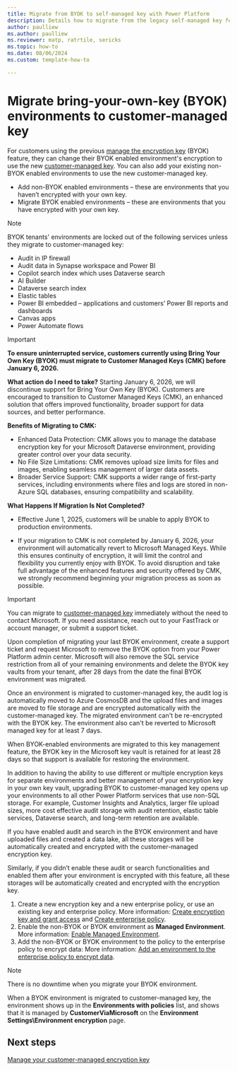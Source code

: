 ```yaml
---
title: Migrate from BYOK to self-managed key with Power Platform
description: Details how to migrate from the legacy self-managed key feature to customer-managed key
author: paulliew
ms.author: paulliew
ms.reviewer: matp, ratrtile, sericks
ms.topic: how-to 
ms.date: 08/06/2024
ms.custom: template-how-to

---
```


# Migrate bring-your-own-key (BYOK) environments to customer-managed key

For customers using the previous [manage the encryption key](manage-encryption-key.md) (BYOK) feature, they can change their BYOK enabled environment's encryption to use the new [customer-managed key](customer-managed-key.md). You can also add your existing non-BYOK enabled environments to use the new customer-managed key.

- Add non-BYOK enabled environments – these are environments that you haven’t encrypted with your own key.
- Migrate BYOK enabled environments – these are environments that you have encrypted with your own key.

> [!Note]
> BYOK tenants' environments are locked out of the following services unless they migrate to customer-managed key:
> 
> - Audit in IP firewall
> -	Audit data in Synapse workspace and Power BI 
> -	Copilot search index which uses Dataverse search 
> - AI Builder
> - Dataverse search index
> - Elastic tables
> - Power BI embedded – applications and customers’ Power BI reports and dashboards
> - Canvas apps 
> - Power Automate flows

> [!IMPORTANT]
> **To ensure uninterrupted service, customers currently using Bring Your Own Key (BYOK) must migrate to Customer Managed Keys (CMK) before January 6, 2026.**
> 
> **What action do I need to take?** 
Starting January 6, 2026, we will discontinue support for Bring Your Own Key (BYOK). Customers are encouraged to transition to Customer Managed Keys (CMK), an enhanced solution that offers improved functionality, broader support for data
sources, and better performance.
> 
> **Benefits of Migrating to CMK:**
> - Enhanced Data Protection: 
CMK allows you to manage the database encryption key for your Microsoft Dataverse environment, providing greater control over your data security.
> - No File Size Limitations: 
CMK removes upload size limits for files and images, enabling seamless management of larger data assets.
> - Broader Service Support: 
CMK supports a wider range of first-party services, including environments where files and logs are stored in non-Azure SQL databases, ensuring compatibility and scalability.
>
> **What Happens If Migration Is Not Completed?**
> - Effective June 1, 2025, customers will be unable to apply BYOK to production environments.
> 
> - If your migration to CMK is not completed by January 6, 2026, your environment will automatically revert to Microsoft Managed Keys. While this ensures continuity of encryption, it will limit the control and flexibility you currently enjoy with BYOK. To avoid disruption and take full advantage of the enhanced features and security offered by CMK, we strongly recommend beginning your migration process as soon as possible. 
>

> [!IMPORTANT]
> You can migrate to [customer-managed key](customer-managed-key.md) immediately without the need to contact Microsoft. If you need assistance, reach out to your FastTrack or account manager, or submit a support ticket.
>
> Upon completion of migrating your last BYOK environment, create a support ticket and request Microsoft to remove the BYOK option from your Power Platform admin center. Microsoft will also remove the SQL service restriction from all of your remaining environments and delete the BYOK key vaults from your tenant, after 28 days from the date the final BYOK environment was migrated.  
>
> Once an environment is migrated to customer-managed key, the audit log is automatically moved to Azure CosmosDB and the upload files and images are moved to file storage and are encrypted automatically with the customer-managed key. The migrated environment can't be re-encrypted with the BYOK key. The environment also can't be reverted to Microsoft managed key for at least 7 days.
>
> When BYOK-enabled environments are migrated to this key management feature, the BYOK key in the Microsoft key vault is retained for at least 28 days so that support is available for restoring the environment.
>
> In addition to having the ability to use different or multiple encryption keys for separate environments and better management of your encryption key in your own key vault, upgrading BYOK to customer-managed key opens up your environments to all other Power Platform services that use non-SQL storage. For example, Customer Insights and Analytics, larger file upload sizes, more cost effective audit storage with audit retention, elastic table services, Dataverse search, and long-term retention are available.

If you have enabled audit and search in the BYOK environment and have uploaded files and created a data lake, all these storages will be automatically created and encrypted with the customer-managed encryption key.

Similarly, if you didn’t enable these audit or search functionalities and enabled them after your environment is encrypted with this feature, all these storages will be automatically created and encrypted with the encryption key.

1. Create a new encryption key and a new enterprise policy, or use an existing key and enterprise policy. More information: [Create encryption key and grant access](customer-managed-key.md#create-encryption-key-and-grant-access) and [Create enterprise policy](customer-managed-key.md#create-enterprise-policy).
1. Enable the non-BYOK or BYOK environment as **Managed Environment**. More information: [Enable Managed Environment](customer-managed-key.md#enable-managed-environment-to-be-added-to-the-enterprise-policy).
1. Add the non-BYOK or BYOK environment to the policy to the enterprise policy to encrypt data: More information: [Add an environment to the enterprise policy to encrypt data](customer-managed-key.md#add-an-environment-to-the-enterprise-policy-to-encrypt-data).

> [!NOTE]
> There is no downtime when you migrate your BYOK environment.
>
> When a BYOK environment is migrated to customer-managed key, the environment shows up in the **Environments with policies** list, and shows that it is managed by **CustomerViaMicrosoft** on the **Environment Settings\Environment encryption** page.

## Next steps

[Manage your customer-managed encryption key](customer-managed-key.md)
